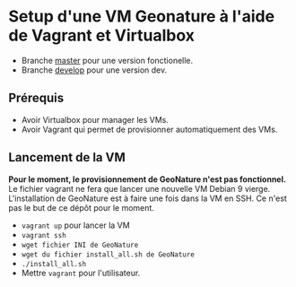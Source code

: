 # Setup d'une VM Geonature à l'aide de Vagrant et Virtualbox

* Branche [master](https://github.com/PnGuadeloupe/GeoNature-VM-setup/tree/master) pour une version fonctionelle.
* Branche [develop](https://github.com/PnGuadeloupe/GeoNature-VM-setup/tree/develop) pour une version dev.

## Prérequis

* Avoir Virtualbox pour manager les VMs.
* Avoir Vagrant qui permet de provisionner automatiquement des VMs.

## Lancement de la VM

**Pour le moment, le provisionnement de GeoNature n'est pas fonctionnel.**
Le fichier vagrant ne fera que lancer une nouvelle VM Debian 9 vierge. L'installation de GeoNature est à faire une fois dans la VM en SSH. Ce n'est pas le but de ce dépôt pour le moment.

* `vagrant up` pour lancer la VM
* `vagrant ssh`
* `wget fichier INI de GeoNature`
* `wget du fichier install_all.sh de GeoNature`
* `./install_all.sh`
* Mettre `vagrant` pour l'utilisateur.